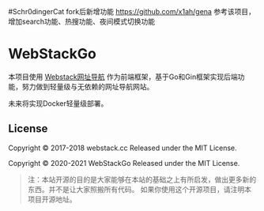 #Schr0dingerCat fork后新增功能
https://github.com/x1ah/gena 参考该项目，增加search功能、热搜功能、夜间模式切换功能

# WebStackGo
本项目使用 [Webstack网址导航](https://github.com/WebStackPage/WebStackPage.github.io) 作为前端框架，基于Go和Gin框架实现后端功能，努力做到轻量级与无依赖的网址导航网站。

未来将实现Docker轻量级部署。

## License

Copyright © 2017-2018 webstack.cc Released under the MIT License.

Copyright © 2020-2021 WebStackGo Released under the MIT License.

> 注：本站开源的目的是大家能够在本站的基础之上有所启发，做出更多新的东西。并不是让大家照搬所有代码。 如果你使用这个开源项目，请注明本项目开源地址。
